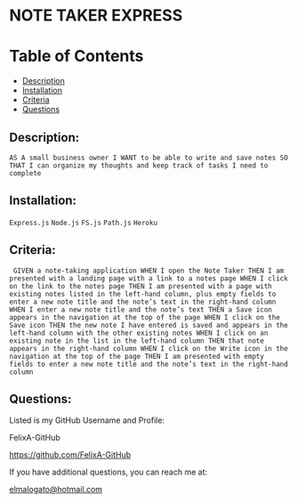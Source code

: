 # NOTE TAKER EXPRESS
 
# Table of Contents
* [Description](#description)
* [Installation](#installation)
* [Criteria](#criteria)
* [Questions](#questions)


## Description:

`` AS A small business owner
I WANT to be able to write and save notes
SO THAT I can organize my thoughts and keep track of tasks I need to complete
``

## Installation:

`` Express.js ``
`` Node.js ``
`` FS.js ``
`` Path.js ``
`` Heroku ``


## Criteria:

``  GIVEN a note-taking application
WHEN I open the Note Taker
THEN I am presented with a landing page with a link to a notes page
WHEN I click on the link to the notes page
THEN I am presented with a page with existing notes listed in the left-hand column, plus empty fields to enter a new note title and the note’s text in the right-hand column
WHEN I enter a new note title and the note’s text
THEN a Save icon appears in the navigation at the top of the page
WHEN I click on the Save icon
THEN the new note I have entered is saved and appears in the left-hand column with the other existing notes
WHEN I click on an existing note in the list in the left-hand column
THEN that note appears in the right-hand column
WHEN I click on the Write icon in the navigation at the top of the page
THEN I am presented with empty fields to enter a new note title and the note’s text in the right-hand column
``

## Questions:

Listed is my GitHub Username and Profile:

FelixA-GitHub

https://github.com/FelixA-GitHub

If you have additional questions, you can reach me at:

elmalogato@hotmail.com